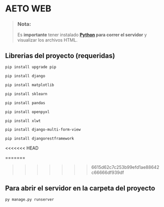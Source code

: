 # AETO WEB

> ### Nota:
> Es **importante** tener instalado **[Python](https://www.python.org/downloads/) para correr el servidor** y visualizar los archivos HTML.

## Librerias del proyecto (requeridas)

```bash
pip install upgrade pip
```

```bash
pip install django 
```

```bash
pip install matplotlib
```

```bash
pip install sklearn
```

```bash
pip install pandas 
```

```bash
pip install openpyxl
```

```bash
pip install xlwt
```

```bash
pip install django-multi-form-view
```

```bash
pip install djangorestframework
```

<<<<<<< HEAD

=======
>>>>>>> 6615d62c7c253b99efd1ae88642c66666df939df
## Para abrir el servidor en la carpeta del proyecto

```bash
py manage.py runserver
``` 
